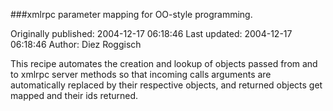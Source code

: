 ###xmlrpc parameter mapping for OO-style programming.

Originally published: 2004-12-17 06:18:46
Last updated: 2004-12-17 06:18:46
Author: Diez Roggisch

This recipe automates the creation and lookup of objects passed from and to xmlrpc server methods so that incoming calls arguments are automatically replaced by their respective objects, and returned objects get mapped and their ids returned.